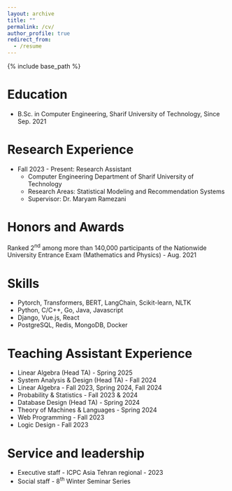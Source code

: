 ```yaml
---
layout: archive
title: ""
permalink: /cv/
author_profile: true
redirect_from:
  - /resume
---
```


{% include base_path %}


Education
======
* B.Sc. in Computer Engineering, Sharif University of Technology, Since Sep. 2021

Research Experience
======
* Fall 2023 - Present: Research Assistant
  * Computer Engineering Department of Sharif University of Technology
  * Research Areas: Statistical Modeling and Recommendation Systems 
  * Supervisor: Dr. Maryam Ramezani
  
Honors and Awards
======
Ranked 2<sup>nd</sup> among more than 140,000 participants of the Nationwide University
Entrance Exam (Mathematics and Physics) - Aug. 2021

Skills
======
* Pytorch, Transformers, BERT, LangChain, Scikit-learn, NLTK
* Python, C/C++, Go, Java, Javascript
* Django, Vue.js, React
* PostgreSQL, Redis, MongoDB, Docker
  
Teaching Assistant Experience
======
* Linear Algebra (Head TA) - Spring 2025
* System Analysis & Design (Head TA) - Fall 2024
* Linear Algebra - Fall 2023, Spring 2024, Fall 2024
* Probability & Statistics - Fall 2023 & 2024
* Database Design (Head TA) - Spring 2024
* Theory of Machines & Languages - Spring 2024
* Web Programming - Fall 2023
* Logic Design - Fall 2023








  
Service and leadership
======
* Executive staff - ICPC Asia Tehran regional - 2023
* Social staff - 8<sup>th</sup> Winter Seminar Series